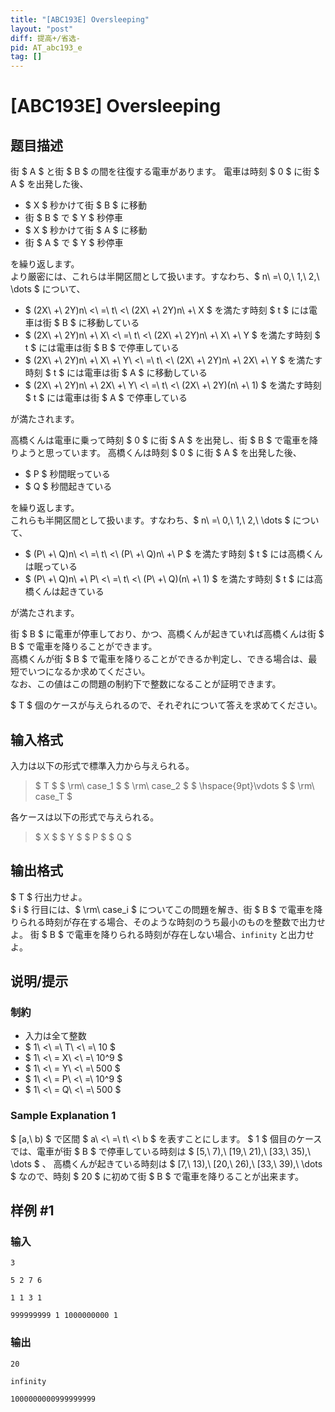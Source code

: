 ```yaml
---
title: "[ABC193E] Oversleeping"
layout: "post"
diff: 提高+/省选-
pid: AT_abc193_e
tag: []
---
```


# [ABC193E] Oversleeping

## 题目描述

[problemUrl]: https://atcoder.jp/contests/abc193/tasks/abc193_e

街 $ A $ と街 $ B $ の間を往復する電車があります。 電車は時刻 $ 0 $ に街 $ A $ を出発した後、

- $ X $ 秒かけて街 $ B $ に移動
- 街 $ B $ で $ Y $ 秒停車
- $ X $ 秒かけて街 $ A $ に移動
- 街 $ A $ で $ Y $ 秒停車

を繰り返します。  
 より厳密には、これらは半開区間として扱います。すなわち、$ n\ =\ 0,\ 1,\ 2,\ \dots $ について、

- $ (2X\ +\ 2Y)n\ <\ =\ t\ <\ (2X\ +\ 2Y)n\ +\ X $ を満たす時刻 $ t $ には電車は街 $ B $ に移動している
- $ (2X\ +\ 2Y)n\ +\ X\ <\ =\ t\ <\ (2X\ +\ 2Y)n\ +\ X\ +\ Y $ を満たす時刻 $ t $ には電車は街 $ B $ で停車している
- $ (2X\ +\ 2Y)n\ +\ X\ +\ Y\ <\ =\ t\ <\ (2X\ +\ 2Y)n\ +\ 2X\ +\ Y $ を満たす時刻 $ t $ には電車は街 $ A $ に移動している
- $ (2X\ +\ 2Y)n\ +\ 2X\ +\ Y\ <\ =\ t\ <\ (2X\ +\ 2Y)(n\ +\ 1) $ を満たす時刻 $ t $ には電車は街 $ A $ で停車している

が満たされます。

高橋くんは電車に乗って時刻 $ 0 $ に街 $ A $ を出発し、街 $ B $ で電車を降りようと思っています。 高橋くんは時刻 $ 0 $ に街 $ A $ を出発した後、

- $ P $ 秒間眠っている
- $ Q $ 秒間起きている

を繰り返します。  
 これらも半開区間として扱います。すなわち、$ n\ =\ 0,\ 1,\ 2,\ \dots $ について、

- $ (P\ +\ Q)n\ <\ =\ t\ <\ (P\ +\ Q)n\ +\ P $ を満たす時刻 $ t $ には高橋くんは眠っている
- $ (P\ +\ Q)n\ +\ P\ <\ =\ t\ <\ (P\ +\ Q)(n\ +\ 1) $ を満たす時刻 $ t $ には高橋くんは起きている

が満たされます。

街 $ B $ に電車が停車しており、かつ、高橋くんが起きていれば高橋くんは街 $ B $ で電車を降りることができます。  
 高橋くんが街 $ B $ で電車を降りることができるか判定し、できる場合は、最短でいつになるか求めてください。  
 なお、この値はこの問題の制約下で整数になることが証明できます。

$ T $ 個のケースが与えられるので、それぞれについて答えを求めてください。

## 输入格式

入力は以下の形式で標準入力から与えられる。

> $ T $ $ \rm\ case_1 $ $ \rm\ case_2 $ $ \hspace{9pt}\vdots $ $ \rm\ case_T $

各ケースは以下の形式で与えられる。

> $ X $ $ Y $ $ P $ $ Q $

## 输出格式

$ T $ 行出力せよ。  
 $ i $ 行目には、$ \rm\ case_i $ についてこの問題を解き、街 $ B $ で電車を降りられる時刻が存在する場合、そのような時刻のうち最小のものを整数で出力せよ。 街 $ B $ で電車を降りられる時刻が存在しない場合、`infinity` と出力せよ。

## 说明/提示

### 制約

- 入力は全て整数
- $ 1\ <\ =\ T\ <\ =\ 10 $
- $ 1\ <\ = X\ <\ =\ 10^9 $
- $ 1\ <\ = Y\ <\ =\ 500 $
- $ 1\ <\ = P\ <\ =\ 10^9 $
- $ 1\ <\ = Q\ <\ =\ 500 $

### Sample Explanation 1

$ [a,\ b) $ で区間 $ a\ <\ =\ t\ <\ b $ を表すことにします。 $ 1 $ 個目のケースでは、電車が街 $ B $ で停車している時刻は $ [5,\ 7),\ [19,\ 21),\ [33,\ 35),\ \dots $ 、 高橋くんが起きている時刻は $ [7,\ 13),\ [20,\ 26),\ [33,\ 39),\ \dots $ なので、時刻 $ 20 $ に初めて街 $ B $ で電車を降りることが出来ます。

## 样例 #1

### 输入

```
3
5 2 7 6
1 1 3 1
999999999 1 1000000000 1
```

### 输出

```
20
infinity
1000000000999999999
```

